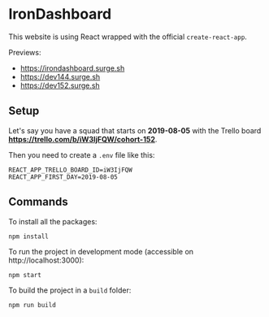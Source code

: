 # IronDashboard

This website is using React wrapped with the official `create-react-app`.

Previews:
- https://irondashboard.surge.sh
- https://dev144.surge.sh
- https://dev152.surge.sh


## Setup

Let's say you have a squad that starts on **2019-08-05** with the Trello board **https://trello.com/b/iW3IjFQW/cohort-152**.

Then you need to create a `.env` file like this:
```
REACT_APP_TRELLO_BOARD_ID=iW3IjFQW
REACT_APP_FIRST_DAY=2019-08-05
```



## Commands

To install all the packages:
```
npm install
```


To run the project in development mode (accessible on http://localhost:3000):
```
npm start
```


To build the project in a `build` folder:
```
npm run build
```